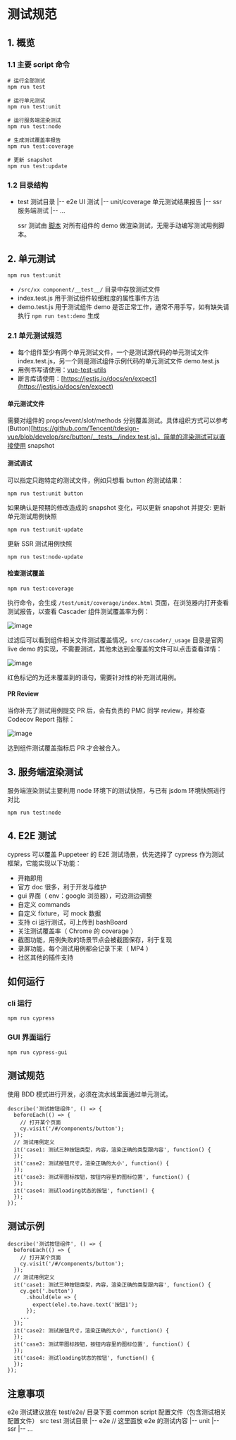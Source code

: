 # 测试规范

## 1. 概览

### 1.1 主要 script 命令

```
# 运行全部测试
npm run test

# 运行单元测试
npm run test:unit

# 运行服务端渲染测试
npm run test:node

# 生成测试覆盖率报告
npm run test:coverage

# 更新 snapshot
npm run test:update
```

### 1.2 目录结构

- test 测试目录
  |-- e2e UI 测试
  |-- unit/coverage 单元测试结果报告
  |-- ssr 服务端测试
  |-- ...

  ssr 测试由 [脚本](https://github.com/Tencent/tdesign-vue/blob/develop/test/ssr/ssr.test.js) 对所有组件的 demo 做渲染测试，无需手动编写测试用例脚本。

## 2. 单元测试

```
npm run test:unit
```

- `/src/xx component/__test__/` 目录中存放测试文件
- index.test.js 用于测试组件较细粒度的属性事件方法
- demo.test.js 用于测试组件 demo 是否正常工作，通常不用手写，如有缺失请执行 `npm run test:demo` 生成

### 2.1 单元测试规范

- 每个组件至少有两个单元测试文件，一个是测试源代码的单元测试文件 index.test.js，另一个则是测试组件示例代码的单元测试文件 demo.test.js
- 用例书写请使用：[vue-test-utils](https://vue-test-utils.vuejs.org/zh/)
- 断言库请使用：[https://jestjs.io/docs/en/expect](https://jestjs.io/docs/en/expect)

#### 单元测试文件

需要对组件的 props/event/slot/methods 分别覆盖测试。具体组织方式可以参考 (Button)[https://github.com/Tencent/tdesign-vue/blob/develop/src/button/__tests__/index.test.js]，简单的渲染测试可以直接使用 snapshot

#### 测试调试

可以指定只跑特定的测试文件，例如只想看 button 的测试结果：

```
npm run test:unit button
```

如果确认是预期的修改造成的 snapshot 变化，可以更新 snapshot 并提交:
更新单元测试用例快照
```
npm run test:unit-update
```

更新 SSR 测试用例快照

```
npm run test:node-update
```
#### 检查测试覆盖

```
npm run test:coverage
```

执行命令，会生成 `/test/unit/coverage/index.html` 页面，在浏览器内打开查看测试报告，以查看 Cascader 组件测试覆盖率为例：

![image](https://user-images.githubusercontent.com/7600149/187356294-226dd845-deb1-4e90-8652-bfc650cc409c.png)

过滤后可以看到组件相关文件测试覆盖情况，`src/cascader/_usage` 目录是官网 live demo 的实现，不需要测试，其他未达到全覆盖的文件可以点击查看详情：

![image](https://user-images.githubusercontent.com/7600149/187362016-bed07ec5-ee81-46d8-be5d-823b0c2b0b6d.png)

红色标记的为还未覆盖到的语句，需要针对性的补充测试用例。

#### PR Review

当你补充了测试用例提交 PR 后，会有负责的 PMC 同学 review，并检查 Codecov Report 指标：

![image](https://user-images.githubusercontent.com/7600149/187367112-6f923092-a4a1-446c-89f1-0b2d1cfd9eb8.png)

达到组件测试覆盖指标后 PR 才会被合入。

## 3. 服务端渲染测试

服务端渲染测试主要利用 node 环境下的测试快照，与已有 jsdom 环境快照进行对比

```
npm run test:node
```

## 4. E2E 测试

cypress 可以覆盖 Puppeteer 的 E2E 测试场景，优先选择了 cypress 作为测试框架，它能实现以下功能：

- 开箱即用
- 官方 doc 很多，利于开发与维护
- gui 界面（ env：google 浏览器），可边测边调整
- 自定义 commands
- 自定义 fixture，可 mock 数据
- 支持 ci 运行测试，可上传到 bashBoard
- 关注测试覆盖率（ Chrome 的 coverage ）
- 截图功能，用例失败的场景节点会被截图保存，利于复现
- 录屏功能，每个测试用例都会记录下来（ MP4 ）
- 社区其他的插件支持

## 如何运行

### cli 运行

```
npm run cypress
```

### GUI 界面运行

```
npm run cypress-gui
```

## 测试规范

使用 BDD 模式进行开发，必须在流水线里面通过单元测试。

```
describe('测试按钮组件', () => {
  beforeEach(() => {
    // 打开某个页面
    cy.visit('/#/components/button');
  });
  // 测试用例定义
  it('case1: 测试三种按钮类型，内容，渲染正确的类型跟内容', function() {
  });
  it('case2: 测试按钮尺寸，渲染正确的大小', function() {
  });
  it('case3: 测试带图标按钮，按钮内容里的图标位置', function() {
  });
  it('case4: 测试loading状态的按钮', function() {
  });
});

```

## 测试示例

```
describe('测试按钮组件', () => {
  beforeEach(() => {
    // 打开某个页面
    cy.visit('/#/components/button');
  });
  // 测试用例定义
  it('case1: 测试三种按钮类型，内容，渲染正确的类型跟内容', function() {
    cy.get('.button')
      .should(ele => {
        expect(ele).to.have.text('按钮1');
      });
    ...
  });
  it('case2: 测试按钮尺寸，渲染正确的大小', function() {
  });
  it('case3: 测试带图标按钮，按钮内容里的图标位置', function() {
  });
  it('case4: 测试loading状态的按钮', function() {
  });
});

```

## 注意事项

e2e 测试建议放在 test/e2e/ 目录下面
common
script 配置文件（包含测试相关配置文件）
src
test 测试目录
|-- e2e // 这里面放 e2e 的测试内容
|-- unit
|-- ssr
|-- ...
